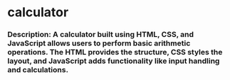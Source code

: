 # calculator
### **Description:** A calculator built using **HTML, CSS, and JavaScript** allows users to perform basic arithmetic operations. The **HTML** provides the structure, **CSS** styles the layout, and **JavaScript** adds functionality like input handling and calculations.
